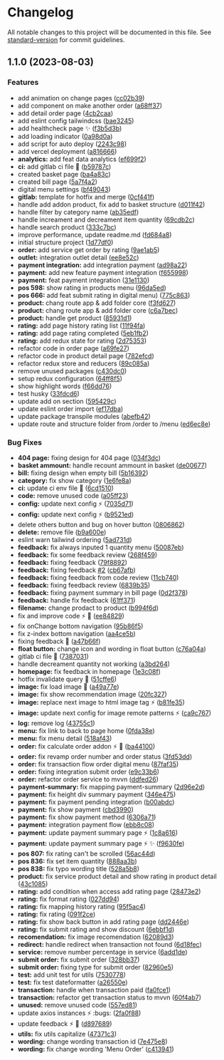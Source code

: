 # Changelog

All notable changes to this project will be documented in this file. See [standard-version](https://github.com/conventional-changelog/standard-version) for commit guidelines.

## 1.1.0 (2023-08-03)

### Features

- add animation on change pages ([cc02b39](https://git.infra.pvg.im/pvp-front-end/pvp-posy-fnb/commit/cc02b3926fedfba0b5369ee25d8d8d129d3ed94f))
- add component on make another order ([a68ff37](https://git.infra.pvg.im/pvp-front-end/pvp-posy-fnb/commit/a68ff3761eef85a74d997e786df0d56d37d0cf09))
- add detail order page ([4cb2caa](https://git.infra.pvg.im/pvp-front-end/pvp-posy-fnb/commit/4cb2caa4645100c6323f8c0f664eacde821998a0))
- add eslint config tailwindcss ([bae3245](https://git.infra.pvg.im/pvp-front-end/pvp-posy-fnb/commit/bae324508caaa8986c46a151494f11ed574038ab))
- add healthcheck page :sparkles: ([f3b5d3b](https://git.infra.pvg.im/pvp-front-end/pvp-posy-fnb/commit/f3b5d3bf82d1cbdb291abb28138bf278a749336f))
- add loading indicator ([0a98d0a](https://git.infra.pvg.im/pvp-front-end/pvp-posy-fnb/commit/0a98d0ad4938c1f3db46b71974ac3670a4f7c791))
- add script for auto deploy ([2243c98](https://git.infra.pvg.im/pvp-front-end/pvp-posy-fnb/commit/2243c98b81476f5b864ebed501bbf3b1eb81c37d))
- add vercel deployment ([a816666](https://git.infra.pvg.im/pvp-front-end/pvp-posy-fnb/commit/a8166662739a077da16babf6b1e0c9eae2367866))
- **analytics:** add feat data analytics ([ef699f2](https://git.infra.pvg.im/pvp-front-end/pvp-posy-fnb/commit/ef699f29c747dcbd260240a2f86ab63e485aeb41))
- **ci:** add gitlab ci file :construction_worker: ([b59787c](https://git.infra.pvg.im/pvp-front-end/pvp-posy-fnb/commit/b59787c99fbfdf1cfbe36fcf990a872536370ca3))
- created basket page ([ba4a83c](https://git.infra.pvg.im/pvp-front-end/pvp-posy-fnb/commit/ba4a83c0e929c050af8b12e5c6afb352ad80ce77))
- created bill page ([5a7f4a2](https://git.infra.pvg.im/pvp-front-end/pvp-posy-fnb/commit/5a7f4a296de13d677e016c44ca9c18514eeb4b82))
- digital menu settings ([bf49043](https://git.infra.pvg.im/pvp-front-end/pvp-posy-fnb/commit/bf4904327c187f6e3ff47cce40938408dc6f9496))
- **gitlab:** template for hotfix and merge ([0cf441f](https://git.infra.pvg.im/pvp-front-end/pvp-posy-fnb/commit/0cf441fdc2dd63b92ee0d26c7cd7caf136b974c6))
- handle add addon product, fix add to basket structure ([d011f42](https://git.infra.pvg.im/pvp-front-end/pvp-posy-fnb/commit/d011f42dc6935cc80073f263cc52570b2ef8e8bd))
- handle filter by category name ([ab35edf](https://git.infra.pvg.im/pvp-front-end/pvp-posy-fnb/commit/ab35edf6f20ad64a0726c1a9eff5ae0db9e8e995))
- handle increament and decreament item quantity ([69cdb2c](https://git.infra.pvg.im/pvp-front-end/pvp-posy-fnb/commit/69cdb2c2b4cd701b1a87d6bbb00acaf82eb71f04))
- handle search product ([333c7bc](https://git.infra.pvg.im/pvp-front-end/pvp-posy-fnb/commit/333c7bccfd1cc6f70c1573b60845d56cb2d8fbce))
- improve performance, update readme.md ([fd684a8](https://git.infra.pvg.im/pvp-front-end/pvp-posy-fnb/commit/fd684a8ff584191ae96f7c77747208ab712041a2))
- initial structure project ([1d77df0](https://git.infra.pvg.im/pvp-front-end/pvp-posy-fnb/commit/1d77df0e4008016812039f57dbf19fae3d3a7da5))
- **order:** add service get order by rating ([9ae1ab5](https://git.infra.pvg.im/pvp-front-end/pvp-posy-fnb/commit/9ae1ab51eb931e39d9b5d6f50dd52990758ba4d7))
- **outlet:** integration outlet detail ([ee8e52c](https://git.infra.pvg.im/pvp-front-end/pvp-posy-fnb/commit/ee8e52cd4ad3a63ab5ed32fac12c70ef8b28cd6f))
- **payment integration:** add integration payment ([ad98a22](https://git.infra.pvg.im/pvp-front-end/pvp-posy-fnb/commit/ad98a22300c93b859dcbc3b446f072a18f3080cc))
- **payment:** add new feature payment integration ([f655998](https://git.infra.pvg.im/pvp-front-end/pvp-posy-fnb/commit/f6559984014b8a78200acfccea7086924dfb7369))
- **payment:** feat payment integration ([31e1130](https://git.infra.pvg.im/pvp-front-end/pvp-posy-fnb/commit/31e1130f4c9e98fafe2ad40576e433db070a5632))
- **pos 598:** show rating in products menu ([96da5ed](https://git.infra.pvg.im/pvp-front-end/pvp-posy-fnb/commit/96da5edb4f8a747871673b30eed3ffc1ace8efdf))
- **pos 666:** add feat submit rating in digital menu) ([775c863](https://git.infra.pvg.im/pvp-front-end/pvp-posy-fnb/commit/775c863bb09cef0487bd627a27740b98e4d42dfc))
- **product:** chang route app & add folder core ([f3fd627](https://git.infra.pvg.im/pvp-front-end/pvp-posy-fnb/commit/f3fd627d89ff45860aeb0ac9e019afa7a1bcb86f))
- **product:** chang route app & add folder core ([c6a7bec](https://git.infra.pvg.im/pvp-front-end/pvp-posy-fnb/commit/c6a7bec964bcc42f08a08fd68b95c37ac22f96c8))
- **product:** handle get product ([85931d1](https://git.infra.pvg.im/pvp-front-end/pvp-posy-fnb/commit/85931d14395dfc46050e659dc84aed1e2b78a650))
- **rating:** add page history rating list ([11f94fa](https://git.infra.pvg.im/pvp-front-end/pvp-posy-fnb/commit/11f94fa8775f11320159be09774bc28fbb86aee6))
- **rating:** add page rating completed ([5eb1fb2](https://git.infra.pvg.im/pvp-front-end/pvp-posy-fnb/commit/5eb1fb240b25a75af0a474143a16a5d615fe773e))
- **rating:** add redux state for rating ([2d75353](https://git.infra.pvg.im/pvp-front-end/pvp-posy-fnb/commit/2d75353e548bcff45038d5fa3ef6bdb79418eead))
- refactor code in order page ([a69fe27](https://git.infra.pvg.im/pvp-front-end/pvp-posy-fnb/commit/a69fe270c7fb96903e2502c2adbcf8e56cffd1b9))
- refactor code in product detail page ([782efcd](https://git.infra.pvg.im/pvp-front-end/pvp-posy-fnb/commit/782efcdb34ae79a75bfab69089a28047c151c696))
- refactor redux store and reducers ([89c085a](https://git.infra.pvg.im/pvp-front-end/pvp-posy-fnb/commit/89c085a8215a078a457f25d684d6410eead3038c))
- remove unused packages ([c430dc0](https://git.infra.pvg.im/pvp-front-end/pvp-posy-fnb/commit/c430dc07957c68d21bb65a5ebd657570cbd93414))
- setup redux configuration ([64ff8f5](https://git.infra.pvg.im/pvp-front-end/pvp-posy-fnb/commit/64ff8f5775ff98618d3bc5a7a9e3ea4bbf73526f))
- show highlight words ([f66dd76](https://git.infra.pvg.im/pvp-front-end/pvp-posy-fnb/commit/f66dd764b83328a45fbadb4317f22d11418d259c))
- test husky ([33fdcd6](https://git.infra.pvg.im/pvp-front-end/pvp-posy-fnb/commit/33fdcd67b4698f5446fa53d1b2dc6689e3f5c4f0))
- update add on section ([595429c](https://git.infra.pvg.im/pvp-front-end/pvp-posy-fnb/commit/595429c287a686f6cdb5477be1d0c4ae9a6e9ed3))
- update eslint order import ([ef17dba](https://git.infra.pvg.im/pvp-front-end/pvp-posy-fnb/commit/ef17dbaddcb612dc6976bd77b7a080ecb5027305))
- update package transpile modules ([abefb42](https://git.infra.pvg.im/pvp-front-end/pvp-posy-fnb/commit/abefb42fc9e6384d06a522ceacf99bc3e760cf5d))
- update route and structure folder from /order to /menu ([ed6ec8e](https://git.infra.pvg.im/pvp-front-end/pvp-posy-fnb/commit/ed6ec8e77f9d2a10a0a7d2dcd180c2bf63888892))

### Bug Fixes

- **404 page:** fixing design for 404 page ([034f3dc](https://git.infra.pvg.im/pvp-front-end/pvp-posy-fnb/commit/034f3dc0ee834aee0236c581fa517fb5469c17b7))
- **basket ammount:** handle recount ammount in basket ([de00677](https://git.infra.pvg.im/pvp-front-end/pvp-posy-fnb/commit/de00677885c0c583e86b97e6ece8a5fc0e1a90c2))
- **bill:** fixing design when empty bill ([5b16392](https://git.infra.pvg.im/pvp-front-end/pvp-posy-fnb/commit/5b16392f848b7baf753d5468c952e30bc8432b76))
- **category:** fix show category ([1e6fe8a](https://git.infra.pvg.im/pvp-front-end/pvp-posy-fnb/commit/1e6fe8a618a0159f1c8b75a0d7550d3f06b3a596))
- **ci:** update ci env file :green_heart: ([6cd1510](https://git.infra.pvg.im/pvp-front-end/pvp-posy-fnb/commit/6cd151014d267da1ff6a9e275ab474eaa0016736))
- **code:** remove unused code ([a05ff23](https://git.infra.pvg.im/pvp-front-end/pvp-posy-fnb/commit/a05ff2349a0346696f9438f37f6a7c7e96afddb7))
- **config:** update next config :zap: ([7035d71](https://git.infra.pvg.im/pvp-front-end/pvp-posy-fnb/commit/7035d7134e82a86e55981a6e9b61653120c516ca))
- **config:** update next config :zap: ([b9521ed](https://git.infra.pvg.im/pvp-front-end/pvp-posy-fnb/commit/b9521ed60c90a0b99d21ffaa51dd39069134dd1a))
- delete others button and bug on hover button ([0806862](https://git.infra.pvg.im/pvp-front-end/pvp-posy-fnb/commit/080686280e8c137ffe0ca9607a22431dad2e6d31))
- **delete:** remove file ([b9a600e](https://git.infra.pvg.im/pvp-front-end/pvp-posy-fnb/commit/b9a600e90b3bbf5ceb53053ee2fb99a5b3a59db2))
- eslint warn tailwind ordering ([5ad731d](https://git.infra.pvg.im/pvp-front-end/pvp-posy-fnb/commit/5ad731d298ab842183a94ff0e478df3c51476cac))
- **feedback:** fix always inputed 1 quantity menu ([50087eb](https://git.infra.pvg.im/pvp-front-end/pvp-posy-fnb/commit/50087eb4c8eecd796bb8dc5124945727ae9a86c7))
- **feedback:** fix some feedback review ([268f459](https://git.infra.pvg.im/pvp-front-end/pvp-posy-fnb/commit/268f45914390c5eab1981255caf05ecb6c3e2315))
- **feedback:** fixing feedback ([79f8892](https://git.infra.pvg.im/pvp-front-end/pvp-posy-fnb/commit/79f8892a412a4b7fcee3293d150022677d192ac4))
- **feedback:** fixing feedback [#2](https://git.infra.pvg.im/pvp-front-end/pvp-posy-fnb/issues/2) ([cb67afb](https://git.infra.pvg.im/pvp-front-end/pvp-posy-fnb/commit/cb67afb8d826f35818aabaa9bb778acc075a7bc7))
- **feedback:** fixing feedback from code review ([11cb740](https://git.infra.pvg.im/pvp-front-end/pvp-posy-fnb/commit/11cb7408ad1649863549b8e0382d226b92d238d4))
- **feedback:** fixing feedback review ([6839b35](https://git.infra.pvg.im/pvp-front-end/pvp-posy-fnb/commit/6839b35752f707db5ef98b1d5025bba3c6add95a))
- **feedback:** fixing payment summary in bill page ([0d2f378](https://git.infra.pvg.im/pvp-front-end/pvp-posy-fnb/commit/0d2f378975d7b57f5e4393fd983fc410c717fa8e))
- **feedback:** handle fix feedback ([61ff371](https://git.infra.pvg.im/pvp-front-end/pvp-posy-fnb/commit/61ff37155219f0ceda30cecb7f5aa801e707c7df))
- **filename:** change prodact to product ([b994f6d](https://git.infra.pvg.im/pvp-front-end/pvp-posy-fnb/commit/b994f6d32ff35cd074cf636e8e06270930bdb907))
- fix and improve code :zap: :art: ([ee84829](https://git.infra.pvg.im/pvp-front-end/pvp-posy-fnb/commit/ee84829e35bb38906b558562cafe9f66ddb174d5))
- fix onChange bottom navigation ([95b86f5](https://git.infra.pvg.im/pvp-front-end/pvp-posy-fnb/commit/95b86f5a5b6e722f576b04e43ec136ed84c01c12))
- fix z-index bottom navigation ([aa4ce5b](https://git.infra.pvg.im/pvp-front-end/pvp-posy-fnb/commit/aa4ce5bcd57bba3db4b208802fbb9304e20e6b04))
- fixing feedback :bug: ([a47b66f](https://git.infra.pvg.im/pvp-front-end/pvp-posy-fnb/commit/a47b66fd762df342ff563ed36ab159fb4cee17ea))
- **float button:** change icon and wording in float button ([c76a04a](https://git.infra.pvg.im/pvp-front-end/pvp-posy-fnb/commit/c76a04a8629040ad5c36bd0bf9cc372b6a7c0310))
- gitlab ci file :green_heart: ([7387031](https://git.infra.pvg.im/pvp-front-end/pvp-posy-fnb/commit/7387031124f127c03752831e6be487f746972586))
- handle decreament quantity not working ([a3bd264](https://git.infra.pvg.im/pvp-front-end/pvp-posy-fnb/commit/a3bd26400927c30f002387f798ce1fea7ff1d475))
- **homepage:** fix feedback in homepage ([1e3c08f](https://git.infra.pvg.im/pvp-front-end/pvp-posy-fnb/commit/1e3c08f813de65c1fa36117b3530dd2a98cab423))
- hotfix invalidate query :bug: ([51cffe6](https://git.infra.pvg.im/pvp-front-end/pvp-posy-fnb/commit/51cffe60a2c14fddbb374e8de4d494c006dca264))
- **image:** fix load image :bug: ([a49a77e](https://git.infra.pvg.im/pvp-front-end/pvp-posy-fnb/commit/a49a77e3996b90e213c4786a91c1858e8889aba0))
- **image:** fix show recommendation image ([20fc327](https://git.infra.pvg.im/pvp-front-end/pvp-posy-fnb/commit/20fc327c331efcaa28b993236829415ebfc6a938))
- **image:** replace next image to html image tag :zap: ([b81fe35](https://git.infra.pvg.im/pvp-front-end/pvp-posy-fnb/commit/b81fe35d619867ba11ebeed218a7fe9289b8bf50))
- **image:** update next config for image remote patterns :zap: ([ca9c767](https://git.infra.pvg.im/pvp-front-end/pvp-posy-fnb/commit/ca9c7671466631ee30b3f0be6815123a8745c007))
- **log:** remove log ([43755c1](https://git.infra.pvg.im/pvp-front-end/pvp-posy-fnb/commit/43755c17d4aed71f50060102f239ce722bda4104))
- **menu:** fix link to back to page home ([0fda38e](https://git.infra.pvg.im/pvp-front-end/pvp-posy-fnb/commit/0fda38ee9b4a67afce3350b6ffb2e0b8cf84e770))
- **menu:** fix menu detail ([518af43](https://git.infra.pvg.im/pvp-front-end/pvp-posy-fnb/commit/518af43fa4921695faa83cbcd476982f0598cdd0))
- **order:** fix calculate order addon :zap: :bug: ([ba44100](https://git.infra.pvg.im/pvp-front-end/pvp-posy-fnb/commit/ba441002ed8ca51d92bbdff86f8702c4807f6bb6))
- **order:** fix revamp order number and order status ([3fd53dd](https://git.infra.pvg.im/pvp-front-end/pvp-posy-fnb/commit/3fd53dddb1ac23989d4fb170ecb2e0cfa63cc856))
- **order:** fix transaction flow order digital menu ([87faf35](https://git.infra.pvg.im/pvp-front-end/pvp-posy-fnb/commit/87faf359e6b5fcc47aca31e3ea9bd4cce797dd93))
- **order:** fixing integration submit order ([e9c33b6](https://git.infra.pvg.im/pvp-front-end/pvp-posy-fnb/commit/e9c33b640918b6d4f50c351afb082d395d164a84))
- **order:** refactor order service to mvvn ([ddfed26](https://git.infra.pvg.im/pvp-front-end/pvp-posy-fnb/commit/ddfed263a69253cee0e10b05afc89e684197315a))
- **payment-summary:** fix mapping payment-summary ([2d96e2d](https://git.infra.pvg.im/pvp-front-end/pvp-posy-fnb/commit/2d96e2dbe772569c8fad64508ca22127d0a75361))
- **payment:** fix height div summary payment ([346e475](https://git.infra.pvg.im/pvp-front-end/pvp-posy-fnb/commit/346e47530d103f158696a9db245a3813fa9b76a4))
- **payment:** fix payment pending integration ([b00abdc](https://git.infra.pvg.im/pvp-front-end/pvp-posy-fnb/commit/b00abdcace1642cf5814b95f5410c1bdecd0a2e7))
- **payment:** fix show payment ([cbd3990](https://git.infra.pvg.im/pvp-front-end/pvp-posy-fnb/commit/cbd39902227045b0fa8623b5ac66f9113bc270d3))
- **payment:** fix show payment method ([6306a71](https://git.infra.pvg.im/pvp-front-end/pvp-posy-fnb/commit/6306a718cfe98e71e672d1a85f16c089b701ddcf))
- **payment:** integration payment flow ([ebb8c08](https://git.infra.pvg.im/pvp-front-end/pvp-posy-fnb/commit/ebb8c08c8749d8bfe48345c3e9641dc84fecfbb5))
- **payment:** update payment summary page :zap: ([1c8a616](https://git.infra.pvg.im/pvp-front-end/pvp-posy-fnb/commit/1c8a616dae3cd3cfdc9741eaa563d621172aca0c))
- **payment:** update payment summary page :zap: :sparkles: ([f9630fe](https://git.infra.pvg.im/pvp-front-end/pvp-posy-fnb/commit/f9630fe10cf64502f1c5d173a5e558c4b5ccbbdf))
- **pos 807:** fix rating can't be scrolled ([56ac44d](https://git.infra.pvg.im/pvp-front-end/pvp-posy-fnb/commit/56ac44d013516aa1ef063263dcabd8c36c0b2d04))
- **pos 836:** fix set item quantity ([888aa3b](https://git.infra.pvg.im/pvp-front-end/pvp-posy-fnb/commit/888aa3b5d9f90f0999d155949f3c3f68d056db71))
- **pos 838:** fix typo wording title ([528a5b8](https://git.infra.pvg.im/pvp-front-end/pvp-posy-fnb/commit/528a5b88fb79fbb50f62495da8331bec3cef6634))
- **product:** fix service product detail and show rating in product detail ([43c1085](https://git.infra.pvg.im/pvp-front-end/pvp-posy-fnb/commit/43c1085f4c441c7b6040077281de76761ce03bf4))
- **rating:** add condition when access add rating page ([28473e2](https://git.infra.pvg.im/pvp-front-end/pvp-posy-fnb/commit/28473e2fb88432057da551027db822e8c2860d54))
- **rating:** fix format rating ([027dd94](https://git.infra.pvg.im/pvp-front-end/pvp-posy-fnb/commit/027dd94596b72cb675fbf99ec5918e407b3bd88b))
- **rating:** fix mapping history rating ([95f5ac4](https://git.infra.pvg.im/pvp-front-end/pvp-posy-fnb/commit/95f5ac417ada806475fc0f86c57ae215517c5637))
- **rating:** fix rating ([091f2ce](https://git.infra.pvg.im/pvp-front-end/pvp-posy-fnb/commit/091f2ce685c32c48a59d30f13d186f5292569a1a))
- **rating:** fix show back button in add rating page ([dd2446e](https://git.infra.pvg.im/pvp-front-end/pvp-posy-fnb/commit/dd2446e286010c7cb4360817acec9354186d85d4))
- **rating:** fix submit rating and show discount ([6ebbf1d](https://git.infra.pvg.im/pvp-front-end/pvp-posy-fnb/commit/6ebbf1d977388e105b0b0dfde3af9a09fb18883d))
- **recomendation:** fix image recomendation ([62089d3](https://git.infra.pvg.im/pvp-front-end/pvp-posy-fnb/commit/62089d33a0f4b38e44b96ae10f74271d2da5d5a1))
- **redirect:** handle redirect when transaction not found ([6d18fec](https://git.infra.pvg.im/pvp-front-end/pvp-posy-fnb/commit/6d18fec3df49146893709b32f17770dfc150e466))
- **service:** remove number percentage in service ([6add1de](https://git.infra.pvg.im/pvp-front-end/pvp-posy-fnb/commit/6add1dedafade6b5c372e13b8432922b8779ef2d))
- **submit order:** fix submit order ([328bb37](https://git.infra.pvg.im/pvp-front-end/pvp-posy-fnb/commit/328bb37a78bdb9384206e296caeb9efe6e7f0675))
- **submit order:** fixing type for submit order ([82960e5](https://git.infra.pvg.im/pvp-front-end/pvp-posy-fnb/commit/82960e5ce18589c7d8f63ae8ee17054a04e4c606))
- **test:** add unit test for utils ([7530778](https://git.infra.pvg.im/pvp-front-end/pvp-posy-fnb/commit/753077815fbc5fce168d2754ca2f13e74668fc36))
- **test:** fix test dateformatter ([a26550e](https://git.infra.pvg.im/pvp-front-end/pvp-posy-fnb/commit/a26550e2697553e85ceb9a600bd1d917b348cd3a))
- **transaction:** handle when transaction paid ([fa0fce1](https://git.infra.pvg.im/pvp-front-end/pvp-posy-fnb/commit/fa0fce12f9583d3109f6b410047ec94f8bbc9b3b))
- **transaction:** refactor get transaction status to mvvn ([60f4ab7](https://git.infra.pvg.im/pvp-front-end/pvp-posy-fnb/commit/60f4ab71bce2b58eaeb625806c36d28da723768d))
- **unused:** remove unused code ([557ed81](https://git.infra.pvg.im/pvp-front-end/pvp-posy-fnb/commit/557ed812bd7d26c206c6d807cbd28dc270375357))
- update axios instances :zap: :bugs: ([2fa0f88](https://git.infra.pvg.im/pvp-front-end/pvp-posy-fnb/commit/2fa0f881f76172648a7b9e4b01adb1aac22d3488))
- update feedback :zap: :bug: ([d897689](https://git.infra.pvg.im/pvp-front-end/pvp-posy-fnb/commit/d897689fdafcbf3a61f1afc87dbe11282b4853ff))
- **utils:** fix utils capitalize ([47371c3](https://git.infra.pvg.im/pvp-front-end/pvp-posy-fnb/commit/47371c3282d4d0f63d4715bfe162e5cbd45108d0))
- **wording:** change wording transaction id ([7e475e8](https://git.infra.pvg.im/pvp-front-end/pvp-posy-fnb/commit/7e475e8dde08641a614eeaf9de49ab8741e3b4f4))
- **wording:** fix change wording 'Menu Order' ([c413941](https://git.infra.pvg.im/pvp-front-end/pvp-posy-fnb/commit/c4139414c0dbe746f1d306fcbf580bdf34fa6f50))
